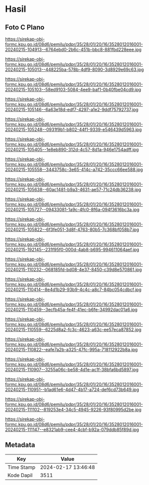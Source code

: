 # Hasil

## Foto C Plano

https://sirekap-obj-formc.kpu.go.id/08d6/pemilu/pdpr/35/28/01/20/16/3528012016001-20240215-104913--6764ebd0-2b6c-451b-bbc8-881fbd228eee.jpg

https://sirekap-obj-formc.kpu.go.id/08d6/pemilu/pdpr/35/28/01/20/16/3528012016001-20240215-105013--448225ba-578b-4df9-8090-3d8929e69c63.jpg

https://sirekap-obj-formc.kpu.go.id/08d6/pemilu/pdpr/35/28/01/20/16/3528012016001-20240215-105103--58ed9103-5084-4ee9-baf1-0b40fbe04cd9.jpg

https://sirekap-obj-formc.kpu.go.id/08d6/pemilu/pdpr/35/28/01/20/16/3528012016001-20240215-105146--6a63e18d-edf7-4297-a1e2-9ddf75792737.jpg

https://sirekap-obj-formc.kpu.go.id/08d6/pemilu/pdpr/35/28/01/20/16/3528012016001-20240215-105248--0931f9b1-b802-44f1-9339-e546439d5963.jpg

https://sirekap-obj-formc.kpu.go.id/08d6/pemilu/pdpr/35/28/01/20/16/3528012016001-20240215-105405--1e8eb890-312d-4c57-8d1a-946e1754adff.jpg

https://sirekap-obj-formc.kpu.go.id/08d6/pemilu/pdpr/35/28/01/20/16/3528012016001-20240215-105558--3443758c-3e65-414c-a742-35ccc66ee588.jpg

https://sirekap-obj-formc.kpu.go.id/08d6/pemilu/pdpr/35/28/01/20/16/3528012016001-20240215-105638--60ac1481-b9a3-4631-ae57-71c24db36238.jpg

https://sirekap-obj-formc.kpu.go.id/08d6/pemilu/pdpr/35/28/01/20/16/3528012016001-20240215-105727--09433081-1a9c-4fc0-8f6a-094f3616bc3a.jpg

https://sirekap-obj-formc.kpu.go.id/08d6/pemilu/pdpr/35/28/01/20/16/3528012016001-20240215-105822--6f3fe051-3d8f-4763-80b5-7c368bf058b7.jpg

https://sirekap-obj-formc.kpu.go.id/08d6/pemilu/pdpr/35/28/01/20/16/3528012016001-20240215-192145--231f95f0-000d-4ab8-b695-994611064aef.jpg

https://sirekap-obj-formc.kpu.go.id/08d6/pemilu/pdpr/35/28/01/20/16/3528012016001-20240215-110232--068185fd-bd08-4e37-8450-c39d8e570861.jpg

https://sirekap-obj-formc.kpu.go.id/08d6/pemilu/pdpr/35/28/01/20/16/3528012016001-20240215-110414--8e4d1b29-93b9-4c4c-a8c7-84bc054cdbcf.jpg

https://sirekap-obj-formc.kpu.go.id/08d6/pemilu/pdpr/35/28/01/20/16/3528012016001-20240215-110459--3ecfb45a-fe4f-41ec-b6fe-34992dac01a6.jpg

https://sirekap-obj-formc.kpu.go.id/08d6/pemilu/pdpr/35/28/01/20/16/3528012016001-20240215-110559--6225d8a2-fc3c-4623-a63c-ee57eca87852.jpg

https://sirekap-obj-formc.kpu.go.id/08d6/pemilu/pdpr/35/28/01/20/16/3528012016001-20240215-110822--eafe7a2b-a325-47fc-995a-718112922b8a.jpg

https://sirekap-obj-formc.kpu.go.id/08d6/pemilu/pdpr/35/28/01/20/16/3528012016001-20240215-110907--3255a06c-be58-4d1e-ac1f-38bfa6bd5897.jpg

https://sirekap-obj-formc.kpu.go.id/08d6/pemilu/pdpr/35/28/01/20/16/3528012016001-20240215-110951--b1ad61e6-4d47-4b17-a724-def6cd73b649.jpg

https://sirekap-obj-formc.kpu.go.id/08d6/pemilu/pdpr/35/28/01/20/16/3528012016001-20240215-111102--819253e4-34c5-4945-9226-93f80995d2be.jpg

https://sirekap-obj-formc.kpu.go.id/08d6/pemilu/pdpr/35/28/01/20/16/3528012016001-20240215-111147--e8321ab9-cee4-4cbf-b92a-079ddb85f89d.jpg


## Metadata

| Key        | Value               |
| ---------- | ------------------- |
| Time Stamp | 2024-02-17 13:46:48 |
| Kode Dapil | 3511                |



